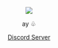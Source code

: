 <p align="center">  
<img src="https://i.pinimg.com/originals/5f/ec/4b/5fec4be386c2e79fbaa85418c108b502.gif">
</p>
<p align="center">
    ay ♧
<p align="center">  
</p>
    <p align="center">
</p>
<p align="center">
<p align="center">
    <a href="https://discord.gg/uS7nhcV7UC">Discord Server</a>
